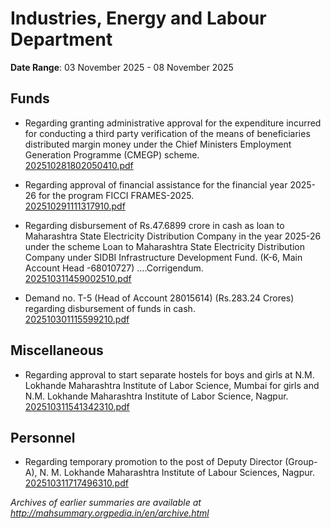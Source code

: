 # Industries, Energy and Labour Department

**Date Range**: 03 November 2025 - 08 November 2025


## Funds
- Regarding granting administrative approval for the expenditure incurred for conducting a third party verification of the means of beneficiaries distributed margin money under the Chief Ministers Employment Generation Programme (CMEGP) scheme.\
  [202510281802050410.pdf](https://gr.maharashtra.gov.in/Site/Upload/Government%20Resolutions/English/202510281802050410.pdf)

- Regarding approval of financial assistance for the financial year 2025-26 for the program FICCI FRAMES-2025.\
  [202510291111317910.pdf](https://gr.maharashtra.gov.in/Site/Upload/Government%20Resolutions/English/202510291111317910.pdf)

- Regarding disbursement of Rs.47.6899 crore in cash as loan to Maharashtra State Electricity Distribution Company in the year 2025-26 under the scheme Loan to Maharashtra State Electricity Distribution Company under SIDBI Infrastructure Development Fund. (K-6, Main Account Head -68010727) ....Corrigendum.\
  [202510311459002510.pdf](https://gr.maharashtra.gov.in/Site/Upload/Government%20Resolutions/English/202510311459002510.pdf)

- Demand no. T-5 (Head of Account 28015614) (Rs.283.24 Crores) regarding disbursement of funds in cash.\
  [202510301115599210.pdf](https://gr.maharashtra.gov.in/Site/Upload/Government%20Resolutions/English/202510301115599210.pdf)

## Miscellaneous
- Regarding approval to start separate hostels for boys and girls at N.M. Lokhande Maharashtra Institute of Labor Science, Mumbai for girls and N.M. Lokhande Maharashtra Institute of Labor Science, Nagpur.\
  [202510311541342310.pdf](https://gr.maharashtra.gov.in/Site/Upload/Government%20Resolutions/English/202510311541342310.pdf)

## Personnel
- Regarding temporary promotion to the post of Deputy Director (Group-A), N. M. Lokhande Maharashtra Institute of Labour Sciences, Nagpur.\
  [202510311717496310.pdf](https://gr.maharashtra.gov.in/Site/Upload/Government%20Resolutions/English/202510311717496310.pdf)


*Archives of earlier summaries are available at http://mahsummary.orgpedia.in/en/archive.html*